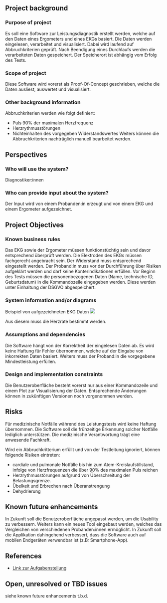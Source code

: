 ## Project background

### Purpose of project

Es soll eine Software zur Leistungsdiagnostik erstellt werden, welche auf den Daten eines Ergometers und eines EKGs basiert. Die Daten werden eingelesen, verarbeitet und visualisiert. Dabei wird laufend auf Abbruchkriterien geprüft. Nach Beendigung eines Durchlaufs werden die verarbeiteten Daten gespeichert. Der Speicherort ist abhängig vom Erfolg des Tests.

### Scope of project

Diese Software wird vorerst als Proof-Of-Concept geschrieben, welche die Daten ausliest, auswertet und visualisiert.

### Other background information

Abbruchkriterien werden wie folgt definiert:
  * Puls 90% der maximalen Herzfrequenz
  * Herzrythmusstörungen
  * Nichteinhalten des vorgegeben Widerstandswertes
Weiters können die Abbruchkriterien nachträglich manuell bearbeitet werden. 

## Perspectives
### Who will use the system?

Diagnostiker:innen 

### Who can provide input about the system?

Der Input wird von einem Probanden:in erzeugt und von einem EKG und einem Ergometer aufgezeichnet. 


## Project Objectives
### Known business rules

Das EKG sowie der Ergometer müssen funktionstüchtig sein und davor entsprechend überprüft werden. Die Elektroden des EKGs müssen fachgerecht angebracht sein. 
Der Widerstand muss entsprechend eingestellt werden.
Der Proband:in muss vor der Durchführung über Risiken aufgeklärt werden und darf keine Konterindikationen erfüllen. 
Vor Beginn des Tests müssen die personenbezogenen Daten (Name, technische ID, Geburtsdatum) in die Kommandozeile eingegeben werden. Diese werden unter Einhaltung der DSGVO abgespeichert.

### System information and/or diagrams

Beispiel von aufgezeichneten EKG Daten
![](ekg_example.png)

Aus diesem muss die Herzrate bestimmt werden.

### Assumptions and dependencies

Die Software hängt von der Korrektheit der eingelesen Daten ab. Es wird keine Haftung für Fehler übernommen, welche auf der Eingabe von inkorrekten Daten basiert.
Weiters muss der Proband:in die vorgegebene Mindestleistung erfüllen. 

### Design and implementation constraints

Die Benutzeroberfläche besteht vorerst nur aus einer Kommandozeile und einem Plot zur Visualisierung der Daten. Entsprechende Änderungen können in zukünftigen Versionen noch vorgenommen werden. 

## Risks

Für medizinische Notfälle während des Leistungstests wird keine Haftung übernommen. Die Software soll die frühzeitige Erkennung solcher Notfälle lediglich unterstützen. Die medizinische Verantwortung trägt eine anwesende Fachkraft.

Wird ein Abbruchkritterium erfüllt und von der Testleitung ignoriert, können folgende Risiken eintreten: 
* cardiale und pulmonale Notfälle bis hin zum Atem-Kreislaufstillstand, infolge von Herzfrequenzen die über 90% des maximalen Puls reichen
* Herzrythmusstörungen aufgrund von Überschreitung der Belastungsgrenze.
* Übelkeit und Erbrechen nach Überanstrengung
* Dehydrierung 

## Known future enhancements

In Zukunft soll die Benutzeroberfläche angepasst werden, um die Usability zu verbessern. Weiters kann ein neues Tool eingebaut werden, welches das Vergleichen von verschiedenen Probanden:innen ermöglicht. In Zukunft soll die Applikation dahingehend verbessert, dass die Software auch auf mobilen Endgeräten verwendbar ist (z.B: Smartphone-App).

## References

- [Link zur Aufgabenstellung](tbd)

## Open, unresolved or TBD issues

siehe known future enhancements
t.b.d.
